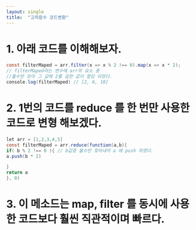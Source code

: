 ```yaml
---
layout: single
title:  "고차함수 코드변환"
---
```


# 1. 아래 코드를 이해해보자.

```java
const filterMaped = arr.filter(x => x % 2 !== 0).map(x => x * 2); 
// filterMaped라는 변수에 arr의 요소 중 
//홀수만 모아 그 값에 2를 곱한 값이 할당 되었다.
console.log(filterMaped) // [2, 6, 10]
```

# 2. 1번의 코드를 reduce 를 한 번만 사용한 코드로 변형 해보겠다.

```java
let arr = [1,2,3,4,5]
const filterMaped = arr.reduce(function(a,b){ 
if( b % 2 !== 0 ){ // b값중 홀수만 찾아내어 a 에 push 하였다.
a.push(b * 2)

}
return a
}, 0)

```

# 3. 이 메소드는 map, filter 를 동시에 사용한 코드보다 훨씬 직관적이며 빠르다.
